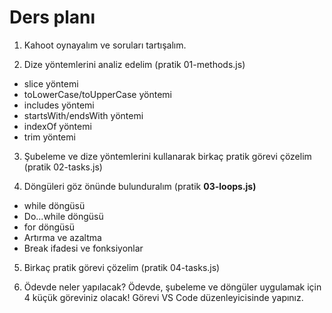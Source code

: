 # Ders planı

1. Kahoot oynayalım ve soruları tartışalım.

2. Dize yöntemlerini analiz edelim (pratik 01-methods.js)
- slice yöntemi
- toLowerCase/toUpperCase yöntemi
- includes yöntemi
- startsWith/endsWith yöntemi
- indexOf yöntemi
- trim yöntemi

3. Şubeleme ve dize yöntemlerini kullanarak birkaç pratik görevi çözelim (pratik 02-tasks.js)

4. Döngüleri göz önünde bulunduralım (pratik **03-loops.js)**
- while döngüsü
- Do...while döngüsü
- for döngüsü
- Artırma ve azaltma
- Break ifadesi ve fonksiyonlar

5. Birkaç pratik görevi çözelim (pratik 04-tasks.js)

6. Ödevde neler yapılacak? Ödevde, şubeleme ve döngüler uygulamak için 4 küçük göreviniz olacak! Görevi VS Code düzenleyicisinde yapınız.
